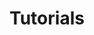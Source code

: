 ---
layout: single
title: "Tutorials"
permalink: /tutorials/
author profile: true
collection: tutorials
---